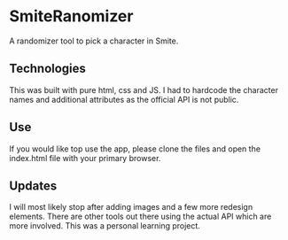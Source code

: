 # SmiteRanomizer

A randomizer tool to pick a character in Smite.

## Technologies

This was built with pure html, css and JS. I had to hardcode the character names and additional attributes as the official API is not public.

## Use

If you would like top use the app, please clone the files and open the index.html file with your primary browser.

## Updates

I will most likely stop after adding images and a few more redesign elements. There are other tools out there using the actual API which are more involved. This was a personal learning project.
